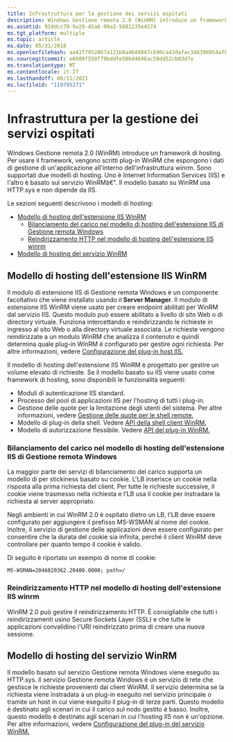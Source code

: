 ```yaml
---
title: Infrastruttura per la gestione dei servizi ospitati
description: Windows Gestione remota 2.0 (WinRM) introduce un framework di hosting. Per usare il framework, vengono scritti plug-in WinRM che espongono i dati di gestione di un'applicazione all'interno dell'infrastruttura winrm.
ms.assetid: 924dcc70-9a29-45a6-99a2-5681235e4574
ms.tgt_platform: multiple
ms.topic: article
ms.date: 05/31/2018
ms.openlocfilehash: aa41f7952867a121b8a4bd4847cb90ca42dafac346398954afbd5e4dc8bdf43e
ms.sourcegitcommit: e6600f550f79bddfe58bd4696ac50dd52cb03d7e
ms.translationtype: MT
ms.contentlocale: it-IT
ms.lasthandoff: 08/11/2021
ms.locfileid: "119795271"
---
```

# <a name="infrastructure-for-managing-hosted-services"></a>Infrastruttura per la gestione dei servizi ospitati

Windows Gestione remota 2.0 (WinRM) introduce un framework di hosting. Per usare il framework, vengono scritti plug-in WinRM che espongono i dati di gestione di un'applicazione all'interno dell'infrastruttura winrm. Sono supportati due modelli di hosting. Uno è Internet Information Services (IIS) e l'altro è basato sul servizio WinRMâ€". Il modello basato su WinRM usa HTTP.sys e non dipende da IIS.

Le sezioni seguenti descrivono i modelli di hosting:

-   [Modello di hosting dell'estensione IIS WinRM](#winrm-iis-extension-hosting-model)
    -   [Bilanciamento del carico nel modello di hosting dell'estensione IIS di Gestione remota Windows](#load-balancing-in-the-winrm-iis-extension-hosting-model)
    -   [Reindirizzamento HTTP nel modello di hosting dell'estensione IIS winrm](#http-redirection-in-the-winrm-iis-extension-hosting-model)
-   [Modello di hosting del servizio WinRM](#winrm-service-hosting-model)

## <a name="winrm-iis-extension-hosting-model"></a>Modello di hosting dell'estensione IIS WinRM

Il modulo di estensione IIS di Gestione remota Windows è un componente facoltativo che viene installato usando il **Server Manager**. Il modulo di estensione IIS WinRM viene usato per creare endpoint abilitati per WinRM dal servizio IIS. Questo modulo può essere abilitato a livello di sito Web o di directory virtuale. Funziona intercettando e reindirizzando le richieste in ingresso al sito Web o alla directory virtuale associata. Le richieste vengono reindirizzate a un modulo WinRM che analizza il contenuto e quindi determina quale plug-in WinRM è configurato per gestire ogni richiesta. Per altre informazioni, vedere [Configurazione del plug-in host IIS.](iis-host-plug-in-configuration.md)

Il modello di hosting dell'estensione IIS WinRM è progettato per gestire un volume elevato di richieste. Se il modello basato su IIS viene usato come framework di hosting, sono disponibili le funzionalità seguenti:

-   Moduli di autenticazione IIS standard.
-   Processo del pool di applicazioni IIS per l'hosting di tutti i plug-in.
-   Gestione delle quote per la limitazione degli utenti del sistema. Per altre informazioni, vedere [Gestione delle quote per le shell remote.](quotas.md)
-   Modello di plug-in della shell. Vedere [API della shell client WinRM.](client-shell-api.md)
-   Modello di autorizzazione flessibile. Vedere [API del plug-in WinRM.](winrm-plugin-api.md)

### <a name="load-balancing-in-the-winrm-iis-extension-hosting-model"></a>Bilanciamento del carico nel modello di hosting dell'estensione IIS di Gestione remota Windows

La maggior parte dei servizi di bilanciamento del carico supporta un modello di per stickiness basato su cookie. L'LB inserisce un cookie nella risposta alla prima richiesta del client. Per tutte le richieste successive, il cookie viene trasmesso nella richiesta e l'LB usa il cookie per instradare la richiesta al server appropriato.

Negli ambienti in cui WinRM 2.0 è ospitato dietro un LB, l'LB deve essere configurato per aggiungere il prefisso MS-WSMAN al nome del cookie. Inoltre, il servizio di gestione delle applicazioni deve essere configurato per consentire che la durata del cookie sia infinita, perché il client WinRM deve controllare per quanto tempo il cookie è valido.

Di seguito è riportato un esempio di nome di cookie:

``` syntax
MS-WSMAN=2046820362.20480.0000; path=/
```

### <a name="http-redirection-in-the-winrm-iis-extension-hosting-model"></a>Reindirizzamento HTTP nel modello di hosting dell'estensione IIS winrm

WinRM 2.0 può gestire il reindirizzamento HTTP. È consigliabile che tutti i reindirizzamenti usino Secure Sockets Layer (SSL) e che tutte le applicazioni convalidino l'URI reindirizzato prima di creare una nuova sessione.

## <a name="winrm-service-hosting-model"></a>Modello di hosting del servizio WinRM

Il modello basato sul servizio Gestione remota Windows viene eseguito su HTTP.sys. Il servizio Gestione remota Windows è un servizio di rete che gestisce le richieste provenienti dai client WinRM. Il servizio determina se la richiesta viene instradata a un plug-in eseguito nel servizio principale o tramite un host in cui viene eseguito il plug-in di terze parti. Questo modello è destinato agli scenari in cui il carico sul nodo gestito è basso. Inoltre, questo modello è destinato agli scenari in cui l'hosting IIS non è un'opzione. Per altre informazioni, vedere [Configurazione del plug-in del servizio WinRM.](wsman-service-plug-in-configuration.md)

 

 




